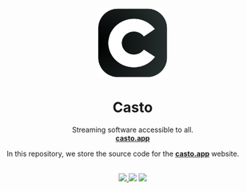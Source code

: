 <p align="center">
  <p align="center">
   <img width="140" height="140" src="assets/icon.png" alt="Icon">
  </p>
  <h1 align="center">
    <b>Casto</b>
  </h1>
  <p align="center">
    Streaming software accessible to all.
    <br />
    <a href="https://casto.app">
      <b>casto.app</b>
    </a>
    <br />
  </p>
</p>
In this repository, we store the source code for the <a href="https://casto.app"><b>casto.app</b></a> website.
<br/>
<br/>
<p align="center">
  <a href="https://www.gnu.org/licenses/gpl-3.0">
    <img src="https://img.shields.io/static/v1?label=Licence&message=AGPL%20v3&color=000" />
  </a>
  <img src="https://img.shields.io/github/repo-size/castoapp/casto.app" />
  <img src="https://img.shields.io/static/v1?label=Stage&message=In Development&color=0974B4" />
  <br />
</p>